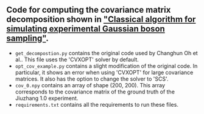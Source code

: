 ## Code for computing the covariance matrix decomposition shown in ["Classical algorithm for simulating experimental Gaussian boson sampling"](https://arxiv.org/abs/2306.03709).

* `get_decompostion.py` contains the original code used by Changhun Oh et al.. This file uses the 'CVXOPT' solver by default.
* `opt_cov_example.py` contains a slight modification of the original code. In particular, it shows an error when using 'CVXOPT' for large covariance matrices. It also has the option to change the solver to 'SCS'.
* `cov_0.npy` contains an array of shape (200, 200). This array corresponds to the covariance matrix of the ground truth of the Jiuzhang 1.0 experiment.
* `requirements.txt` contains all the requirements to run these files.
